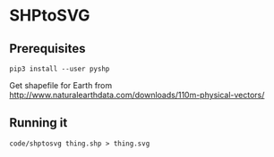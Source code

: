 # SHPtoSVG

## Prerequisites

    pip3 install --user pyshp

Get shapefile for Earth from
http://www.naturalearthdata.com/downloads/110m-physical-vectors/

## Running it

    code/shptosvg thing.shp > thing.svg
